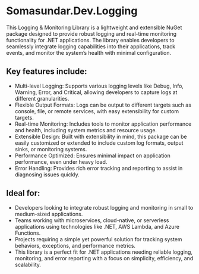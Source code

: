 # Somasundar.Dev.Logging

This Logging & Monitoring Library is a lightweight and extensible NuGet package designed to provide robust logging and real-time monitoring functionality for .NET applications. The library enables developers to seamlessly integrate logging capabilities into their applications, track events, and monitor the system’s health with minimal configuration.

## Key features include:

- Multi-level Logging: Supports various logging levels like Debug, Info, Warning, Error, and Critical, allowing developers to capture logs at different granularities.
- Flexible Output Formats: Logs can be output to different targets such as console, file, or remote services, with easy extensibility for custom targets.
- Real-time Monitoring: Includes tools to monitor application performance and health, including system metrics and resource usage.
- Extensible Design: Built with extensibility in mind, this package can be easily customized or extended to include custom log formats, output sinks, or monitoring systems.
- Performance Optimized: Ensures minimal impact on application performance, even under heavy load.
- Error Handling: Provides rich error tracking and reporting to assist in diagnosing issues quickly.

## Ideal for:

- Developers looking to integrate robust logging and monitoring in small to medium-sized applications.
- Teams working with microservices, cloud-native, or serverless applications using technologies like .NET, AWS Lambda, and Azure Functions.
- Projects requiring a simple yet powerful solution for tracking system behaviors, exceptions, and performance metrics.
- This library is a perfect fit for .NET applications needing reliable logging, monitoring, and error reporting with a focus on simplicity, efficiency, and scalability.
